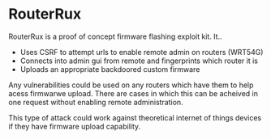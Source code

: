 # RouterRux

RouterRux is a proof of concept firmware flashing exploit kit.  It..

  - Uses CSRF to attempt urls to enable remote admin on routers (WRT54G)
  - Connects into admin gui from remote and fingerprints which router it is
  - Uploads an appropriate backdoored custom firmware 
 
Any vulnerabilities could be used on any routers which have them to help acess firmwarwe upload.   There are cases in which this can be acheived in one request without enabling remote administration.

This type of attack could work against theoretical internet of things devices if they have firmware upload capability.


